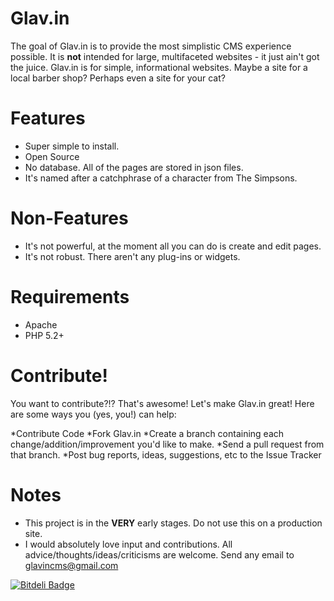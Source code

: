 Glav.in
=======

The goal of Glav.in is to provide the most simplistic CMS experience possible. It is **not** intended for large, multifaceted websites - it just ain't got the juice. Glav.in is for simple, informational websites. Maybe a site for a local barber shop? Perhaps even a site for your cat?

Features
========

* Super simple to install.
* Open Source
* No database. All of the pages are stored in json files.
* It's named after a catchphrase of a character from The Simpsons.

Non-Features
============

* It's not powerful, at the moment all you can do is create and edit pages.
* It's not robust. There aren't any plug-ins or widgets.

Requirements
============

* Apache
* PHP 5.2+


Contribute!
===========
You want to contribute?!? That's awesome! Let's make Glav.in great! Here are some ways you (yes, you!) can help:

*Contribute Code
   *Fork Glav.in
   *Create a branch containing each change/addition/improvement you'd like to make.
   *Send a pull request from that branch.
*Post bug reports, ideas, suggestions, etc to the Issue Tracker



Notes
=====

* This project is in the **VERY** early stages. Do not use this on a production site.
* I would absolutely love input and contributions. All advice/thoughts/ideas/criticisms are welcome. Send any email to glavincms@gmail.com

[![Bitdeli Badge](https://d2weczhvl823v0.cloudfront.net/mattsparks/glav.in/trend.png)](https://bitdeli.com/free "Bitdeli Badge")

